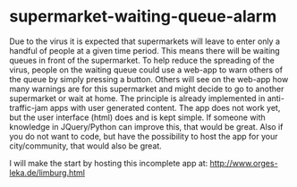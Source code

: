 # supermarket-waiting-queue-alarm

Due to the virus it is expected that supermarkets will leave to enter only a handful of people at a given time period. This means there will be waiting queues in front of the supermarket. To help reduce the spreading of the virus, people on the waiting queue could use a web-app to warn others of the queue by simply pressing a button. Others will see on the web-app how many warnings are for this supermarket and might decide to go to another supermarket or wait at home. The principle is already implemented in anti-traffic-jam apps with user generated content. The app does not work yet, but the user interface (html) does and is kept simple.
If someone with knowledge in JQuery/Python can improve this, that would be great. Also if you do not want to code, but have the possibility to host the app for your city/community, that would also be great.

I will make the start by hosting this incomplete app at:
http://www.orges-leka.de/limburg.html


